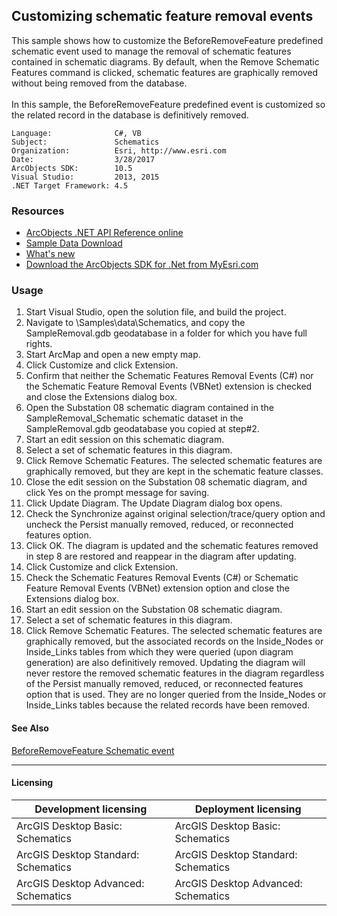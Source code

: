 ## Customizing schematic feature removal events

  <div xmlns="http://www.w3.org/1999/xhtml" xmlns:my="http://schemas.microsoft.com/office/infopath/2003/myXSD/2006-02-10T23:25:53">This sample shows how to customize the BeforeRemoveFeature predefined schematic event used to manage the removal of schematic features contained in schematic diagrams. By default, when the Remove Schematic Features command is clicked, schematic features are graphically removed without being removed from the database.</div>
  <div xmlns="http://www.w3.org/1999/xhtml" xmlns:my="http://schemas.microsoft.com/office/infopath/2003/myXSD/2006-02-10T23:25:53"> </div>
  <div xmlns="http://www.w3.org/1999/xhtml" xmlns:my="http://schemas.microsoft.com/office/infopath/2003/myXSD/2006-02-10T23:25:53">In this sample, the BeforeRemoveFeature predefined event is customized so the related record in the database is definitively removed.</div>  


<!-- TODO: Fill this section below with metadata about this sample-->
```
Language:              C#, VB
Subject:               Schematics
Organization:          Esri, http://www.esri.com
Date:                  3/28/2017
ArcObjects SDK:        10.5
Visual Studio:         2013, 2015
.NET Target Framework: 4.5
```

### Resources

* [ArcObjects .NET API Reference online](http://desktop.arcgis.com/en/arcobjects/latest/net/webframe.htm)  
* [Sample Data Download](../../releases)  
* [What's new](http://desktop.arcgis.com/en/arcobjects/latest/net/webframe.htm#05247c04-bfd9-4e36-ae09-bc6e833c3b14.htm)  
* [Download the ArcObjects SDK for .Net from MyEsri.com](https://my.esri.com/)  

### Usage
1. Start Visual Studio, open the solution file, and build the project.  
1. Navigate to <ArcGIS DeveloperKit install location>\Samples\data\Schematics, and copy the SampleRemoval.gdb geodatabase in a folder for which you have full rights.  
1. Start ArcMap and open a new empty map.  
1. Click Customize and click Extension.  
1. Confirm that neither the Schematic Features Removal Events (C#) nor the Schematic Feature Removal Events (VBNet) extension is checked and close the Extensions dialog box.  
1. Open the Substation 08 schematic diagram contained in the SampleRemoval_Schematic schematic dataset in the SampleRemoval.gdb geodatabase you copied at step#2.  
1. Start an edit session on this schematic diagram.  
1. Select a set of schematic features in this diagram.  
1. Click Remove Schematic Features. The selected schematic features are graphically removed, but they are kept in the schematic feature classes.  
1. Close the edit session on the Substation 08 schematic diagram, and click Yes on the prompt message for saving.  
1. Click Update Diagram. The Update Diagram dialog box opens.  
1. Check the Synchronize against original selection/trace/query option and uncheck the Persist manually removed, reduced, or reconnected features option.  
1. Click OK. The diagram is updated and the schematic features removed in step 8 are restored and reappear in the diagram after updating.   
1. Click Customize and click Extension.  
1. Check the Schematic Features Removal Events (C#) or Schematic Feature Removal Events (VBNet) extension option and close the Extensions dialog box.  
1. Start an edit session on the Substation 08 schematic diagram.  
1. Select a set of schematic features in this diagram.  
1. Click Remove Schematic Features. The selected schematic features are graphically removed, but the associated records on the Inside_Nodes or Inside_Links tables from which they were queried (upon diagram generation) are also definitively removed. Updating the diagram will never restore the removed schematic features in the diagram regardless of the Persist manually removed, reduced, or reconnected features option that is used. They are no longer queried from the Inside_Nodes or Inside_Links tables because the related records have been removed.  







#### See Also  
[BeforeRemoveFeature Schematic event](http://desktop.arcgis.com/search/?q=BeforeRemoveFeature%20Schematic%20event&p=0&language=en&product=arcobjects-sdk-dotnet&version=&n=15&collection=help)  


---------------------------------

#### Licensing  
| Development licensing | Deployment licensing | 
| ------------- | ------------- | 
| ArcGIS Desktop Basic: Schematics | ArcGIS Desktop Basic: Schematics |  
| ArcGIS Desktop Standard: Schematics | ArcGIS Desktop Standard: Schematics |  
| ArcGIS Desktop Advanced: Schematics | ArcGIS Desktop Advanced: Schematics |  


